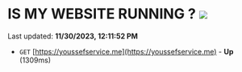 # IS MY WEBSITE RUNNING ? [![](https://img.shields.io/static/v1?label=Sponsor&message=%E2%9D%A4&logo=GitHub&color=%23fe8e86)](https://github.com/sponsors/<username>)

Last updated: **11/30/2023, 12:11:52 PM**

- `GET` [https://youssefservice.me](https://youssefservice.me) - **Up** (1309ms)
